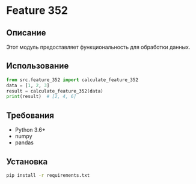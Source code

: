 # Feature 352
## Описание
Этот модуль предоставляет функциональность для обработки данных.
## Использование
```python
from src.feature_352 import calculate_feature_352
data = [1, 2, 3]
result = calculate_feature_352(data)
print(result)  # [2, 4, 6]
```
## Требования
- Python 3.6+
- numpy
- pandas
## Установка
```bash
pip install -r requirements.txt
```